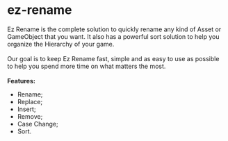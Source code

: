 # ez-rename

Ez Rename is the complete solution to quickly rename any kind of Asset or GameObject that you want. It also has a powerful sort solution to help you organize the Hierarchy of your game.</br>
</br>
Our goal is to keep Ez Rename fast, simple and as easy to use as possible to help you spend more time on what matters the most.</br>
</br>
<strong>Features:</strong></br>
- Rename;</br>
- Replace;</br>
- Insert;</br>
- Remove;</br>
- Case Change;</br>
- Sort.</br>